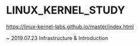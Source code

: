 # LINUX_KERNEL_STUDY

https://linux-kernel-labs.github.io/master/index.html

~ 2019.07.23 Infrastructure & Introduction
